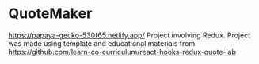 # QuoteMaker

https://papaya-gecko-530f65.netlify.app/
Project involving Redux. Project was made using template and educational materials from https://github.com/learn-co-curriculum/react-hooks-redux-quote-lab
